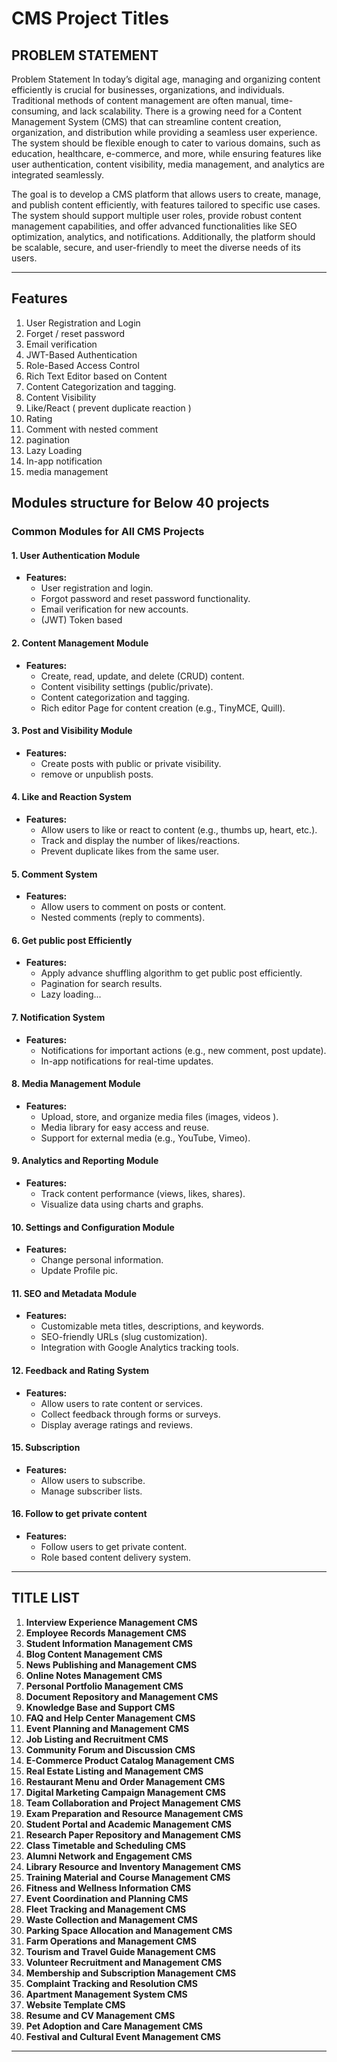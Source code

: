 # **CMS Project Titles**

## PROBLEM STATEMENT

Problem Statement
In today’s digital age, managing and organizing content efficiently is crucial for businesses, organizations, and individuals. Traditional methods of content management are often manual, time-consuming, and lack scalability. There is a growing need for a Content Management System (CMS) that can streamline content creation, organization, and distribution while providing a seamless user experience. The system should be flexible enough to cater to various domains, such as education, healthcare, e-commerce, and more, while ensuring features like user authentication, content visibility, media management, and analytics are integrated seamlessly.

The goal is to develop a CMS platform that allows users to create, manage, and publish content efficiently, with features tailored to specific use cases. The system should support multiple user roles, provide robust content management capabilities, and offer advanced functionalities like SEO optimization, analytics, and notifications. Additionally, the platform should be scalable, secure, and user-friendly to meet the diverse 
needs of its users.

---

## Features

1. User Registration and Login
1. Forget / reset password
1. Email verification
1. JWT-Based Authentication
1. Role-Based Access Control
1. Rich Text Editor based on Content
1. Content Categorization and tagging.
1. Content Visibility
1. Like/React ( prevent duplicate reaction )
1. Rating 
1. Comment with nested comment
1. pagination
1. Lazy Loading
1. In-app notification
1. media management

## Modules structure for Below 40 projects

### **Common Modules for All CMS Projects**

#### **1. User Authentication Module**

- **Features:**
  - User registration and login.
  - Forgot password and reset password functionality.
  - Email verification for new accounts.
  - (JWT) Token based

#### **2. Content Management Module**

- **Features:**
  - Create, read, update, and delete (CRUD) content.
  - Content visibility settings (public/private).
  - Content categorization and tagging.
  - Rich editor Page for content creation (e.g., TinyMCE, Quill).

#### **3. Post and Visibility Module**

- **Features:**
  - Create posts with public or private visibility.
  - remove or unpublish posts.

#### **4. Like and Reaction System**

- **Features:**
  - Allow users to like or react to content (e.g., thumbs up, heart, etc.).
  - Track and display the number of likes/reactions.
  - Prevent duplicate likes from the same user.

#### **5. Comment System**

- **Features:**
  - Allow users to comment on posts or content.
  - Nested comments (reply to comments).

#### **6. Get public post Efficiently**

- **Features:**
  - Apply advance shuffling algorithm to get public post efficiently.
  - Pagination for search results.
  - Lazy loading...

#### **7. Notification System**

- **Features:**
  - Notifications for important actions (e.g., new comment, post update).
  - In-app notifications for real-time updates.

#### **8. Media Management Module**

- **Features:**
  - Upload, store, and organize media files (images, videos ).
  - Media library for easy access and reuse.
  - Support for external media (e.g., YouTube, Vimeo).

#### **9. Analytics and Reporting Module**

- **Features:**
  - Track content performance (views, likes, shares).
  - Visualize data using charts and graphs.

#### **10. Settings and Configuration Module**

- **Features:**
  - Change personal information.
  - Update Profile pic.

#### **11. SEO and Metadata Module**

- **Features:**
  - Customizable meta titles, descriptions, and keywords.
  - SEO-friendly URLs (slug customization).
  - Integration with Google Analytics tracking tools.

#### **12. Feedback and Rating System**

- **Features:**
  - Allow users to rate content or services.
  - Collect feedback through forms or surveys.
  - Display average ratings and reviews.

#### **15. Subscription**

- **Features:**
  - Allow users to subscribe.
  - Manage subscriber lists.

#### **16. Follow to get private content**

- **Features:**
  - Follow users to get private content.
  - Role based content delivery system.

---

## TITLE LIST

1. **Interview Experience Management CMS**
2. **Employee Records Management CMS**
3. **Student Information Management CMS**
4. **Blog Content Management CMS**
5. **News Publishing and Management CMS**
6. **Online Notes Management CMS**
7. **Personal Portfolio Management CMS**
8. **Document Repository and Management CMS**
9. **Knowledge Base and Support CMS**
10. **FAQ and Help Center Management CMS**
11. **Event Planning and Management CMS**
12. **Job Listing and Recruitment CMS**
13. **Community Forum and Discussion CMS**
14. **E-Commerce Product Catalog Management CMS**
15. **Real Estate Listing and Management CMS**
16. **Restaurant Menu and Order Management CMS**
17. **Digital Marketing Campaign Management CMS**
18. **Team Collaboration and Project Management CMS**
19. **Exam Preparation and Resource Management CMS**
20. **Student Portal and Academic Management CMS**
21. **Research Paper Repository and Management CMS**
22. **Class Timetable and Scheduling CMS**
23. **Alumni Network and Engagement CMS**
24. **Library Resource and Inventory Management CMS**
25. **Training Material and Course Management CMS**
26. **Fitness and Wellness Information CMS**
27. **Event Coordination and Planning CMS**
28. **Fleet Tracking and Management CMS**
29. **Waste Collection and Management CMS**
30. **Parking Space Allocation and Management CMS**
31. **Farm Operations and Management CMS**
32. **Tourism and Travel Guide Management CMS**
33. **Volunteer Recruitment and Management CMS**
34. **Membership and Subscription Management CMS**
35. **Complaint Tracking and Resolution CMS**
36. **Apartment Management System CMS**
37. **Website Template CMS**
38. **Resume and CV Management CMS**
39. **Pet Adoption and Care Management CMS**
40. **Festival and Cultural Event Management CMS**

---

